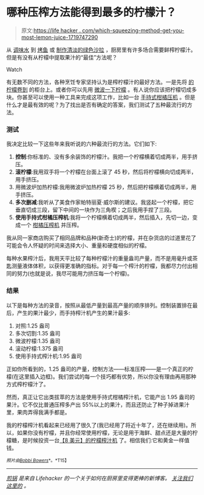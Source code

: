 # 哪种压榨方法能得到最多的柠檬汁？

> 原文:[https://life hacker . com/which-squeezing-method-get-you-most-lemon-juice-1719747290](https://lifehacker.com/which-squeezing-method-gets-you-the-most-lemon-juice-1719747290)

从 [调味水](http://lifehacker.com/why-you-should-pack-a-lemon-in-your-lunch-bag-1520996419) 到 [烤鱼](http://lifehacker.com/grill-fish-on-a-bed-of-sliced-lemons-to-keep-it-from-st-1696851525) 或 [制作清淡的绿色沙拉](http://skillet.lifehacker.com/how-to-make-a-vinaigrette-that-goes-with-everything-1701361047) ，厨房里有许多场合需要鲜榨柠檬汁。但是有没有从柠檬中提取果汁的“最佳”方法呢？

Watch

有无数不同的方法，各种烹饪专家坚持认为是榨柠檬汁的最好方法。一是先将 [的柠檬卷到](http://lifehacker.com/squeeze-more-juice-out-of-lemons-by-rolling-and-crushin-5819369) 的柜台上。或者你可以先用 [微波一下柠檬](http://lifehacker.com/refrigerate-then-microwave-citrus-to-get-the-most-poss-651845002) 。有人说你应该把柠檬切成多块。你甚至可以使用一种工具来完成这项工作，比如一台 [手持式柑橘压机](http://lifehacker.com/how-to-get-the-most-juice-from-a-citrus-fruit-5912243) 。但是什么才是最有效的呢？为了找出是否有确定的答案，我们测试了五种最流行的方法。

### **测试**

我决定比较一下这些年来我听说的六种最流行的方法。它们如下:

1.  **控制**:你标准的、没有多余装饰的柠檬汁。我把一个柠檬横着切成两半，用手挤压。
2.  **滚柠檬**:我用双手将一个柠檬在台面上滚了 45 秒，然后将柠檬横向切成两半，用手挤压。
3.  用微波炉加热柠檬:我用微波炉加热柠檬 25 秒，然后把柠檬横着切成两半，用手挤压。
4.  **多次删减**:我听从了美食作家帕特丽夏·威尔斯的建议。我竖起一个柠檬，把它垂直切成三段，留下中间的一块作为三角楔；之后我用手捏了三段。
5.  **使用手持式柑橘压榨机**:我将一个柠檬横着切成两半，然后插入，先切一边，变成一个 [柑橘压榨机](http://www.popsugar.com/food/How-Use-Citrus-Press-2977855) 并压榨。

我从同一家商店购买了相同品牌和品种(新奇士)的柠檬，并在杂货店的过道里花了可能会令人怀疑的时间来选择大小、重量和硬度相似的柠檬。

每种水果榨汁后，我用天平比较了每种柠檬汁的重量盎司产量，而不是用毫升或茶匙测量液体体积，以获得更准确的指标。对于每一个榨汁的柠檬，我都尽力付出相同的努力(也就是说，我尽可能用力挤压每一个柠檬)。

### **结果**

以下是每种方法的录音，按照从最低产量到最高产量的顺序排列。控制装置排在最后，产生的果汁最少，而手持榨汁机产生的果汁最多:

1.  对照:1.25 盎司
2.  多次切割:1.35 盎司
3.  微波柠檬:1.35 盎司
4.  滚动柠檬:1.375 盎司
5.  使用手持式榨汁机:1.95 盎司

正如你所看到的，1.25 盎司的产量，控制方法——标准压榨——是一个真正的柠檬(在这里插入边框)。我们尝试的每一个技巧都有优势，所以你没有理由再用那种方式榨柠檬汁了。

然而，真正让它出类拔萃的方法是使用手持式柑橘榨汁机，它能产出 1.95 盎司的果汁。它不仅比普通压榨多产出 55%以上的果汁，而且还防止了种子掉进果汁里，果肉弄得我满手都是。

我的柠檬榨汁机看起来已经用了很久了(我已经用了将近十年了，还在继续用)。所以，如果你没有柠檬，并且你经常使用柠檬，无论是用于海鲜、甜点还是大量的柠檬糖，是时候投资一台[【8 美元】的柠檬榨汁机](http://www.amazon.com/Amco-Enameled-Aluminum-Lemon-Squeezer/dp/B0002V23BG/?asc_campaign=InlineText&asc_refurl=https://lifehacker.com/which-squeezing-method-gets-you-the-most-lemon-juice-1719747290&asc_source=&tag=kinjalifehackerlink-20) 了。相信我们:它和黄金一样值钱。

<small>*照片由*</small>[<small>*Bobbi Bowers*</small>](https://www.flickr.com/photos/b_2/3437561299/)<small>*。*T15】</small>

* * *

[*煎锅*](http://skillet.lifehacker.com) *是来自 Lifehacker 的一个关于如何在厨房里变得更棒的新博客。* [*关注我们这里的*](http://www.twitter.com/skilletLH) *。*